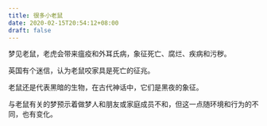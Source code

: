 ```yaml
---
title: 很多小老鼠
date: 2020-02-15T20:54:12+08:00
draft: false
---
```


梦见老鼠，老虎会带来瘟疫和外耳氏病，象征死亡、腐烂、疾病和污秽。

英国有个迷信，认为老鼠咬家具是死亡的征兆。

老鼠还是代表黑暗的生物，在古代神话中，它们是黑夜的象征。

与老鼠有关的梦预示着做梦人和朋友或家庭成员不和，但这一点随环境和行为的不同，也有变化。

